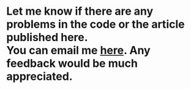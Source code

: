 <h1>Let me know if there are any problems in the code or the article published here.<br>
You can email me <a href = "mailto: abhishekdubey666@gmail.com?subject = Feedback&body = Message">here</a>. Any feedback would be much appreciated.

</h1>